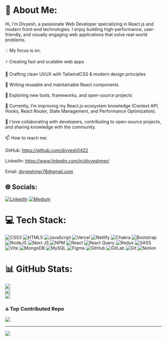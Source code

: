 # 💫 About Me:
Hi, I’m Divyesh, a passionate Web Developer specializing in React.js and modern front-end technologies. I enjoy building high-performance, user-friendly, and visually engaging web applications that solve real-world problems.<br><br>💡 My focus is on:<br><br>⚡ Creating fast and scalable web apps<br><br>🎨 Crafting clean UI/UX with TailwindCSS & modern design principles<br><br>🔄 Writing reusable and maintainable React components<br><br>🚀 Exploring new tools, frameworks, and open-source projects<br><br>🌱 Currently, I’m improving my React.js ecosystem knowledge (Context API, Hooks, React Router, State Management, and Performance Optimization).<br><br>🤝 I love collaborating with developers, contributing to open-source projects, and sharing knowledge with the community.<br><br>📫 How to reach me:<br><br>GitHub: https://github.com/divyesh0422<br><br>LinkedIn: https://www.linkedin.com/in/divyeshmer/<br><br>Email: divyeshmer78@gmail.com


## 🌐 Socials:
[![LinkedIn](https://img.shields.io/badge/LinkedIn-%230077B5.svg?logo=linkedin&logoColor=white)](https://linkedin.com/in/divyeshmer) [![Medium](https://img.shields.io/badge/Medium-12100E?logo=medium&logoColor=white)](https://medium.com/@divyeshmer) 

# 💻 Tech Stack:
![CSS3](https://img.shields.io/badge/css3-%231572B6.svg?style=for-the-badge&logo=css3&logoColor=white) ![HTML5](https://img.shields.io/badge/html5-%23E34F26.svg?style=for-the-badge&logo=html5&logoColor=white) ![JavaScript](https://img.shields.io/badge/javascript-%23323330.svg?style=for-the-badge&logo=javascript&logoColor=%23F7DF1E) ![Vercel](https://img.shields.io/badge/vercel-%23000000.svg?style=for-the-badge&logo=vercel&logoColor=white) ![Netlify](https://img.shields.io/badge/netlify-%23000000.svg?style=for-the-badge&logo=netlify&logoColor=#00C7B7) ![Chakra](https://img.shields.io/badge/chakra-%234ED1C5.svg?style=for-the-badge&logo=chakraui&logoColor=white) ![Bootstrap](https://img.shields.io/badge/bootstrap-%238511FA.svg?style=for-the-badge&logo=bootstrap&logoColor=white) ![NodeJS](https://img.shields.io/badge/node.js-6DA55F?style=for-the-badge&logo=node.js&logoColor=white) ![Next JS](https://img.shields.io/badge/Next-black?style=for-the-badge&logo=next.js&logoColor=white) ![NPM](https://img.shields.io/badge/NPM-%23CB3837.svg?style=for-the-badge&logo=npm&logoColor=white) ![React](https://img.shields.io/badge/react-%2320232a.svg?style=for-the-badge&logo=react&logoColor=%2361DAFB) ![React Query](https://img.shields.io/badge/-React%20Query-FF4154?style=for-the-badge&logo=react%20query&logoColor=white) ![Redux](https://img.shields.io/badge/redux-%23593d88.svg?style=for-the-badge&logo=redux&logoColor=white) ![SASS](https://img.shields.io/badge/SASS-hotpink.svg?style=for-the-badge&logo=SASS&logoColor=white) ![Vite](https://img.shields.io/badge/vite-%23646CFF.svg?style=for-the-badge&logo=vite&logoColor=white) ![MongoDB](https://img.shields.io/badge/MongoDB-%234ea94b.svg?style=for-the-badge&logo=mongodb&logoColor=white) ![MySQL](https://img.shields.io/badge/mysql-4479A1.svg?style=for-the-badge&logo=mysql&logoColor=white) ![Figma](https://img.shields.io/badge/figma-%23F24E1E.svg?style=for-the-badge&logo=figma&logoColor=white) ![GitHub](https://img.shields.io/badge/github-%23121011.svg?style=for-the-badge&logo=github&logoColor=white) ![GitLab](https://img.shields.io/badge/gitlab-%23181717.svg?style=for-the-badge&logo=gitlab&logoColor=white) ![Git](https://img.shields.io/badge/git-%23F05033.svg?style=for-the-badge&logo=git&logoColor=white) ![Notion](https://img.shields.io/badge/Notion-%23000000.svg?style=for-the-badge&logo=notion&logoColor=white)
# 📊 GitHub Stats:
![](https://github-readme-stats.vercel.app/api?username=divyesh0422&theme=dark&hide_border=false&include_all_commits=true&count_private=false)<br/>
![](https://nirzak-streak-stats.vercel.app/?user=divyesh0422&theme=dark&hide_border=false)<br/>
![](https://github-readme-stats.vercel.app/api/top-langs/?username=divyesh0422&theme=dark&hide_border=false&include_all_commits=true&count_private=false&layout=compact)

### 🔝 Top Contributed Repo
![](https://github-contributor-stats.vercel.app/api?username=divyesh0422&limit=5&theme=dark&combine_all_yearly_contributions=true)

---
[![](https://visitcount.itsvg.in/api?id=divyesh0422&icon=0&color=0)](https://visitcount.itsvg.in)

<!-- Proudly created with GPRM ( https://gprm.itsvg.in ) -->
